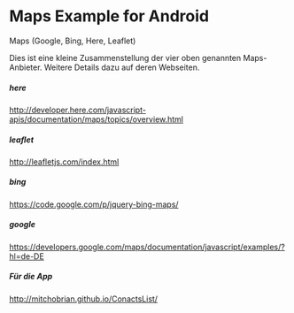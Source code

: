 Maps Example for Android
====

Maps (Google, Bing, Here, Leaflet)

Dies ist eine kleine Zusammenstellung der vier oben genannten Maps-Anbieter.
Weitere Details dazu auf deren Webseiten.

##### here
http://developer.here.com/javascript-apis/documentation/maps/topics/overview.html

##### leaflet
http://leafletjs.com/index.html

##### bing
https://code.google.com/p/jquery-bing-maps/

##### google
https://developers.google.com/maps/documentation/javascript/examples/?hl=de-DE

##### Für die App
http://mitchobrian.github.io/ConactsList/
